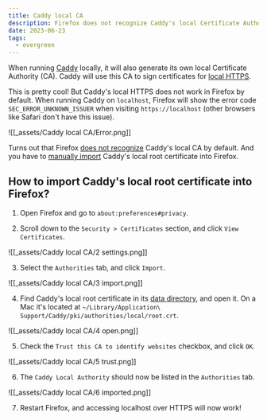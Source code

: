 ```yaml
---
title: Caddy local CA
description: Firefox does not recognize Caddy's local Certificate Authority by default.
date: 2023-06-23
tags:
  - evergreen
---
```


When running [Caddy](https://caddyserver.com/) locally, it will also generate its own local Certificate Authority (CA). Caddy will use this CA to sign certificates for [local HTTPS](https://caddyserver.com/docs/automatic-https#local-https).

This is pretty cool! But Caddy's local HTTPS does not work in Firefox by default. When running Caddy on `localhost`, Firefox will show the error code `SEC_ERROR_UNKNOWN_ISSUER` when visiting `https://localhost` (other browsers like Safari don't have this issue).

![[_assets/Caddy local CA/Error.png]]

Turns out that Firefox [does not recognize](https://caddy.community/t/ocsp-stapling-error-certificate-not-trusted-by-the-web-browser/7691/2) Caddy's local CA by default. And you have to [manually import](https://support.mozilla.org/en-US/questions/1175296) Caddy's local root certificate into Firefox.

## How to import Caddy's local root certificate into Firefox?

1. Open Firefox and go to `about:preferences#privacy`.

2. Scroll down to the `Security > Certificates` section, and click `View Certificates`.

![[_assets/Caddy local CA/2 settings.png]]

3. Select the `Authorities` tab, and click `Import`.

![[_assets/Caddy local CA/3 import.png]]

4. Find Caddy's local root certificate in its [data directory](https://caddyserver.com/docs/conventions#data-directory), and open it. On a Mac it's located at `~/Library/Application\ Support/Caddy/pki/authorities/local/root.crt`.

![[_assets/Caddy local CA/4 open.png]]

5. Check the `Trust this CA to identify websites` checkbox, and click `OK`.

![[_assets/Caddy local CA/5 trust.png]]

6. The `Caddy Local Authority` should now be listed in the `Authorities` tab.

![[_assets/Caddy local CA/6 imported.png]]

7. Restart Firefox, and accessing localhost over HTTPS will now work!
